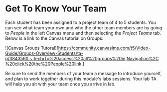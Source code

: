 # Get To Know Your Team

Each student has been assigned to a project team of 4 to 5 students. You can see
what team your own and who the other team members are by going to *People* in
the left Canvas menu and then selecting the *Project Teams* tab. Below is a link
to the Canvas tutorial on Groups:

!(Canvas Groups Tutoral)[https://community.canvaslms.com/t5/Video-Guide/Groups-Overview-Students/ta-p/384356#:~:text=To%20access%20all%20groups%20in,Navigation%2C%20click%20the%20People%20link.] 

Be sure to send the members of your team a message to introduce yourself, and
plan to work together during this module's labs sessions. Your lab TA will help
you sit with your team once you arrive in lab.


